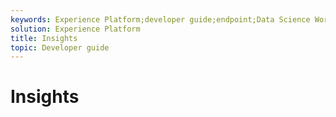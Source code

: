 ```yaml
---
keywords: Experience Platform;developer guide;endpoint;Data Science Workspace;popular topics
solution: Experience Platform
title: Insights
topic: Developer guide
---
```


# Insights